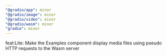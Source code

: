 ```yaml
---
"@gradio/app": minor
"@gradio/image": minor
"@gradio/video": minor
"@gradio/wasm": minor
"gradio": minor
---
```


feat:Lite: Make the Examples component display media files using pseudo HTTP requests to the Wasm server
